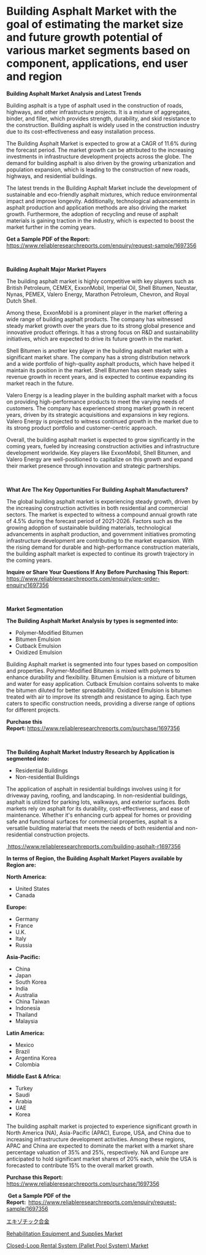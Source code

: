 <p><h1>Building Asphalt Market with the goal of estimating the market size and future growth potential of various market segments based on component, applications, end user and region</h1></p><p><strong>Building Asphalt Market Analysis and Latest Trends</strong></p>
<p><p>Building asphalt is a type of asphalt used in the construction of roads, highways, and other infrastructure projects. It is a mixture of aggregates, binder, and filler, which provides strength, durability, and skid resistance to the construction. Building asphalt is widely used in the construction industry due to its cost-effectiveness and easy installation process.</p><p>The Building Asphalt Market is expected to grow at a CAGR of 11.6% during the forecast period. The market growth can be attributed to the increasing investments in infrastructure development projects across the globe. The demand for building asphalt is also driven by the growing urbanization and population expansion, which is leading to the construction of new roads, highways, and residential buildings.</p><p>The latest trends in the Building Asphalt Market include the development of sustainable and eco-friendly asphalt mixtures, which reduce environmental impact and improve longevity. Additionally, technological advancements in asphalt production and application methods are also driving the market growth. Furthermore, the adoption of recycling and reuse of asphalt materials is gaining traction in the industry, which is expected to boost the market further in the coming years.</p></p>
<p><strong>Get a Sample PDF of the Report:&nbsp;</strong> <a href="https://www.reliableresearchreports.com/enquiry/request-sample/1697356">https://www.reliableresearchreports.com/enquiry/request-sample/1697356</a></p>
<p>&nbsp;</p>
<p><strong>Building Asphalt Major Market Players</strong></p>
<p><p>The building asphalt market is highly competitive with key players such as British Petroleum, CEMEX, ExxonMobil, Imperial Oil, Shell Bitumen, Neustar, Nynas, PEMEX, Valero Energy, Marathon Petroleum, Chevron, and Royal Dutch Shell. </p><p>Among these, ExxonMobil is a prominent player in the market offering a wide range of building asphalt products. The company has witnessed steady market growth over the years due to its strong global presence and innovative product offerings. It has a strong focus on R&D and sustainability initiatives, which are expected to drive its future growth in the market.</p><p>Shell Bitumen is another key player in the building asphalt market with a significant market share. The company has a strong distribution network and a wide portfolio of high-quality asphalt products, which have helped it maintain its position in the market. Shell Bitumen has seen steady sales revenue growth in recent years, and is expected to continue expanding its market reach in the future.</p><p>Valero Energy is a leading player in the building asphalt market with a focus on providing high-performance products to meet the varying needs of customers. The company has experienced strong market growth in recent years, driven by its strategic acquisitions and expansions in key regions. Valero Energy is projected to witness continued growth in the market due to its strong product portfolio and customer-centric approach.</p><p>Overall, the building asphalt market is expected to grow significantly in the coming years, fueled by increasing construction activities and infrastructure development worldwide. Key players like ExxonMobil, Shell Bitumen, and Valero Energy are well-positioned to capitalize on this growth and expand their market presence through innovation and strategic partnerships.</p></p>
<p>&nbsp;</p>
<p><strong>What Are The Key Opportunities For Building Asphalt Manufacturers?</strong></p>
<p><p>The global building asphalt market is experiencing steady growth, driven by the increasing construction activities in both residential and commercial sectors. The market is expected to witness a compound annual growth rate of 4.5% during the forecast period of 2021-2026. Factors such as the growing adoption of sustainable building materials, technological advancements in asphalt production, and government initiatives promoting infrastructure development are contributing to the market expansion. With the rising demand for durable and high-performance construction materials, the building asphalt market is expected to continue its growth trajectory in the coming years.</p></p>
<p><strong>Inquire or Share Your Questions If Any Before Purchasing This Report:</strong> <a href="https://www.reliableresearchreports.com/enquiry/pre-order-enquiry/1697356">https://www.reliableresearchreports.com/enquiry/pre-order-enquiry/1697356</a></p>
<p>&nbsp;</p>
<p><strong>Market Segmentation</strong></p>
<p><strong>The Building Asphalt Market Analysis by types is segmented into:</strong></p>
<p><ul><li>Polymer-Modified Bitumen</li><li>Bitumen Emulsion</li><li>Cutback Emulsion</li><li>Oxidized Emulsion</li></ul></p>
<p><p>Building Asphalt market is segmented into four types based on composition and properties. Polymer-Modified Bitumen is mixed with polymers to enhance durability and flexibility. Bitumen Emulsion is a mixture of bitumen and water for easy application. Cutback Emulsion contains solvents to make the bitumen diluted for better spreadability. Oxidized Emulsion is bitumen treated with air to improve its strength and resistance to aging. Each type caters to specific construction needs, providing a diverse range of options for different projects.</p></p>
<p><strong>Purchase this Report:&nbsp;</strong><a href="https://www.reliableresearchreports.com/purchase/1697356">https://www.reliableresearchreports.com/purchase/1697356</a></p>
<p>&nbsp;</p>
<p><strong>The Building Asphalt Market Industry Research by Application is segmented into:</strong></p>
<p><ul><li>Residential Buildings</li><li>Non-residential Buildings</li></ul></p>
<p><p>The application of asphalt in residential buildings involves using it for driveway paving, roofing, and landscaping. In non-residential buildings, asphalt is utilized for parking lots, walkways, and exterior surfaces. Both markets rely on asphalt for its durability, cost-effectiveness, and ease of maintenance. Whether it's enhancing curb appeal for homes or providing safe and functional surfaces for commercial properties, asphalt is a versatile building material that meets the needs of both residential and non-residential construction projects.</p></p>
<p><a href="https://www.reliableresearchreports.com/building-asphalt-r1697356">&nbsp;https://www.reliableresearchreports.com/building-asphalt-r1697356</a></p>
<p><strong>In terms of Region, the Building Asphalt Market Players available by Region are:</strong></p>
<p>
    <p> <strong> North America: </strong>
        <ul>
            <li>United States</li>
            <li>Canada</li>
        </ul>
        </p> 
    <p> <strong> Europe: </strong>
        <ul>
            <li>Germany</li>
            <li>France</li>
            <li>U.K.</li>
            <li>Italy</li>
            <li>Russia</li>
        </ul>
        </p> 
    <p> <strong> Asia-Pacific: </strong>
        <ul>
            <li>China</li>
            <li>Japan</li>
            <li>South Korea</li>
            <li>India</li>
            <li>Australia</li>
            <li>China Taiwan</li>
            <li>Indonesia</li>
            <li>Thailand</li>
            <li>Malaysia</li>
        </ul>
        </p> 
    <p> <strong> Latin America: </strong>
        <ul>
            <li>Mexico</li>
            <li>Brazil</li>
            <li>Argentina Korea</li>
            <li>Colombia</li>
        </ul>
        </p> 
    <p> <strong> Middle East & Africa: </strong>
        <ul>
            <li>Turkey</li>
            <li>Saudi</li>
            <li>Arabia</li>
            <li>UAE</li>
            <li>Korea</li>
        </ul>
    </p>
    </p>
<p><p>The building asphalt market is projected to experience significant growth in North America (NA), Asia-Pacific (APAC), Europe, USA, and China due to increasing infrastructure development activities. Among these regions, APAC and China are expected to dominate the market with a market share percentage valuation of 35% and 25%, respectively. NA and Europe are anticipated to hold significant market shares of 20% each, while the USA is forecasted to contribute 15% to the overall market growth.</p></p>
<p><strong>Purchase this Report: </strong><a href="https://www.reliableresearchreports.com/purchase/1697356">https://www.reliableresearchreports.com/purchase/1697356</a></p>
<p>&nbsp;<strong>Get a Sample PDF of the Report:&nbsp;&nbsp;</strong><a href="https://www.reliableresearchreports.com/enquiry/request-sample/1697356">https://www.reliableresearchreports.com/enquiry/request-sample/1697356</a></p>
<p><strong></strong></p>
<p><p><a href="https://github.com/oqxogxyvqe90775/Market-Research-Report-List-2/blob/main/586648365592.md">エキゾチック合金</a></p><p><a href="https://www.linkedin.com/pulse/rehabilitation-equipment-supplies-market-key-successful-bbepf">Rehabilitation Equipment and Supplies Market</a></p><p><a href="https://github.com/RoccoManning/Market-Research-Report-List-5/blob/main/closed-loop-rental-system-pallet-pool-system-market.md">Closed-Loop Rental System (Pallet Pool System) Market</a></p></p>